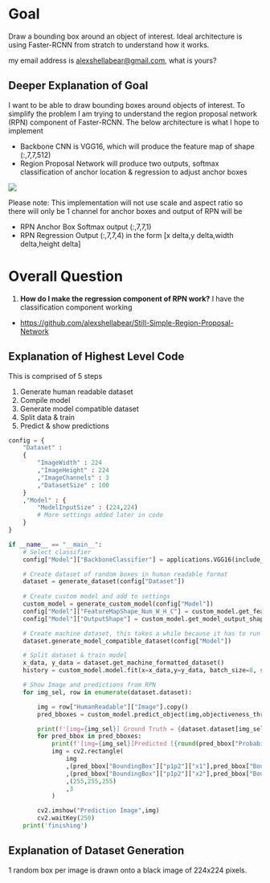 # Goal #
Draw a bounding box around an object of interest. Ideal architecture is using Faster-RCNN from stratch to understand how it works.

my email address is alexshellabear@gmail.com, what is yours?

## Deeper Explanation of Goal ##
I want to be able to draw bounding boxes around objects of interest. To simplify the problem I am trying to understand the region proposal network (RPN) component of Faster-RCNN. The below architecture is what I hope to implement
- Backbone CNN is VGG16, which will produce the feature map of shape (:,7,7,512)
- Region Proposal Network will produce two outputs, softmax classification of anchor location & regression to adjust anchor boxes

![](https://www.researchgate.net/profile/Young-Jin-Cha/publication/321341582/figure/fig2/AS:565755498463232@1511898030310/The-schematic-architecture-of-the-RPN.png)

Please note: This implementation will not use scale and aspect ratio so there will only be 1 channel for anchor boxes and output of RPN will be
- RPN Anchor Box Softmax output (:,7,7,1)
- RPN Regression Output (:,7,7,4) in the form [x delta,y delta,width delta,height delta]

# Overall Question #
1) **How do I make the regression component of RPN work?** I have the classification component working
- https://github.com/alexshellabear/Still-Simple-Region-Proposal-Network

## Explanation of Highest Level Code ##
This is comprised of 5 steps
1) Generate human readable dataset
2) Compile model
3) Generate model compatible dataset
4) Split data & train
5) Predict & show predictions

```Python
config = {
    "Dataset" : 
    {
        "ImageWidth" : 224
        ,"ImageHeight" : 224
        ,"ImageChannels" : 3
        ,"DatasetSize" : 100
    }
    ,"Model" : {
        "ModelInputSize" : (224,224)
        # More settings added later in code
    }
}

if __name__ == "__main__":
    # Select classifier
    config["Model"]["BackboneClassifier"] = applications.VGG16(include_top=False,weights='imagenet')

    # Create dataset of random boxes in human readable format
    dataset = generate_dataset(config["Dataset"])
    
    # Create custom model and add to settings
    custom_model = generate_custom_model(config["Model"])
    config["Model"]["FeatureMapShape_Num_W_H_C"] = custom_model.get_feature_map_shape(dataset.get_random_image())
    config["Model"]["OutputShape"] = custom_model.get_model_output_shape(dataset.get_random_image())

    # Create machine dataset, this takes a while because it has to run through the CNN
    dataset.generate_model_compatible_dataset(config["Model"])

    # Split dataset & train model
    x_data, y_data = dataset.get_machine_formatted_dataset()
    history = custom_model.model.fit(x=x_data,y=y_data, batch_size=8, shuffle=True, epochs=16, verbose=1,validation_split=0.1)

    # Show Image and predictions from RPN
    for img_sel, row in enumerate(dataset.dataset):

        img = row["HumanReadable"]["Image"].copy()
        pred_bboxes = custom_model.predict_object(img,objectiveness_threshold=0.4)

        print(f'[img={img_sel}] Ground Truth = {dataset.dataset[img_sel]["HumanReadable"]["GroundTruthBox"]["p1p2"]}')
        for pred_bbox in pred_bboxes:
            print(f'[img={img_sel}]Predicted [{round(pred_bbox["Probability"]*100,4)}%] = {pred_bbox["BoundingBox"]["p1p2"]}')
            img = cv2.rectangle(
                img
                ,(pred_bbox["BoundingBox"]["p1p2"]["x1"],pred_bbox["BoundingBox"]["p1p2"]["y1"])
                ,(pred_bbox["BoundingBox"]["p1p2"]["x2"],pred_bbox["BoundingBox"]["p1p2"]["y2"])
                ,(255,255,255)
                ,3
            )

        cv2.imshow("Prediction Image",img)
        cv2.waitKey(250)
    print('finishing')
```

## Explanation of Dataset Generation ##
1 random box per image is drawn onto a black image of 224x224 pixels. 